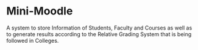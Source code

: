 # Mini-Moodle
A system to store Information of Students, Faculty and Courses as well as to generate results according to the Relative Grading System that is being followed in Colleges.
